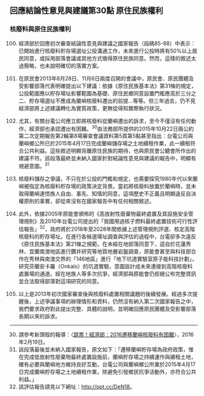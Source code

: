 ## 回應結論性意見與建議第30點 原住民族權利

### 核廢料與原住民族權利

<ol start="100">
  <li><p>經濟部於回應初次審查結論性意見與建議之國家報告（段碼85-88）中表示：已開始進行核廢料貯存場選址公投溝通工作，未來進行公投時將有50%以上居民同意，或採用部落會議或其他方式徵得原住民族同意。然而，這樣的敘述太過簡略，也未說明確切的落實方案。</p></li>

  <li><p>在原民會2013年8月28日、11月6日兩度召開的會議中，原民會、原民團體及受影響部落代表明確提出以下建議：依據《原住民族基本法》第31條的規定，公投範圍應以貯存場址影響範圍為基礎、原住民鄉同意設置門檻應高於三分之二、貯存場選址不應成為蘭嶼核廢料遷出的前提…等等。但三年過去，仍不見經濟部將上述建議轉化為實質政策，更無從得知實際執行狀況。</p></li>

  <li><p>尤其，有關台電公司應立即將核廢料從蘭嶼遷出的訴求，至今不僅沒有任何動作，經濟部也承認遷出有困難。<sup>30</sup>由法務部所提供的2015年10月22日兩公約第二次定期報告第2輪第8場審查會議資料第5頁第5點甚至指出：台電公司與蘭嶼鄉公所已於2015年4月17日完成蘭嶼儲存場之土地續租作業，此一續租符合公共利益。這些敘述明顯背離原住民族的期待，也與原民會公聽會所作出的建議不符。該段落最終並未納入國家針對結論性意見與建議的報告中，明顯有規避意圖。<sup>31</sup></p></li>

  <li><p>核廢料儲存之爭議，不只在於公投的門檻和規定，也需要探究1980年代以來蘭嶼被指定為核廢料貯存場的政策決定背景。當初將核廢料放置於蘭嶼時，並未取得蘭嶼達悟族人自由、事先、知情的同意，這項歷史不正義且明顯違反自決權原則的事實，卻從來沒有在國家報告中有任何相關敘述。</p></li>

  <li><p>此外，依據2005年原能會頒佈的《高放射性廢棄物最終處置及其設施安全管理規則》及2010年台電公司提出的「我國用過核子燃料最終處置技術可行性評估報告」<sup>32</sup>，政府將於2018年至2028年間依據上述管理規則評選、核定高階核廢料的貯存場址。在進行各候選場址調查與評估的過程中，台電卻多次違反《原住民族基本法》第21條之規範，在未經在地部落同意下，逕自於花蓮秀林、宜蘭南澳地區進行鑽井研究等地質地層岩盤調查，原能會甚至與科技部合作在秀林與南澳交界的「146地區」進行「地下坑道實驗室原子能科技計劃」，研究芬蘭安卡羅（Onkalo）的坑道實驗，意圖設計成未來連接到高階核廢料處置場的通道。經在地族人等多次抗爭，經濟部與原能會仍拒絕公布完整資訊並合法取得部落對這項研究的同意。</p></li>

  <li><p>以上是2013年初次國家審查後與核廢料處置相關議題的後續發展。經過多次提醒後，上述爭議事項的辦理情形和資料，仍然沒有納入第二次國家報告之中，我們要求政府對此提出完整、具體的說明，並明確回應原民團體及受影響部落長期以來的訴求。</p></li>
</ol>

-----

<ol start="30">
  <li>請參考新頭殼的報導：〈<a href="http://newtalk.tw/news/view/2016-02-19/70327" target="_blank">跳票！經濟部：2016遷移蘭嶼核廢料有困難</a>〉，2016年2月19日。</li>
  <li>該段落最後並未納入國家報告，原文如下：「遷移蘭嶼貯存場為政府政策，惟在完成低放射性廢棄物最終處置設施前，蘭嶼貯存場之持續運作與續租土地，確有必要與蘭嶼地方維持良好互動，台電公司與蘭嶼鄉公所業於2015年4月17日完成蘭嶼貯存場之土地續租作業，除避免引發鄉民抗爭活動外，亦符合公共利益。」</li>
  <li>該評估報告請見以下網址：<a href="http://ppt.cc/DeN18" target="_blank">http://ppt.cc/DeN18</a>。</li>
</ol>

